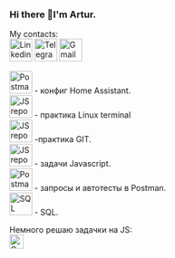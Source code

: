 ### Hi there 👋I'm Artur. 

My contacts:  
[<img src='https://cdn-icons-png.flaticon.com/512/145/145807.png' alt='Linkedin' height='40'>](https://www.linkedin.com/in/artur-balsis-256a95238/)
[<img src='https://upload.wikimedia.org/wikipedia/commons/thumb/8/82/Telegram_logo.svg/2048px-Telegram_logo.svg.png' alt='Telegram' height='40'>](https://t.me/artbalsis)
[<img src='https://icon-library.com/images/gmail-png-icon/gmail-png-icon-6.jpg' alt='Gmail' height='40'>](mailto:artur.balsis@gmail.com)
 
[<img src='https://community-assets.home-assistant.io/optimized/3X/6/a/6a99ebb8d0b585a00b407123ff76964cb3e18780_2_500x500.png' alt='Postman' height='40'>](https://github.com/balsis/homeassistant) - конфиг Home Assistant.  
[<img src='https://icon-library.com/images/terminal-icon/terminal-icon-6.jpg' alt='JS repo' height='40'>](https://github.com/balsis/linux_terminal) - практика Linux terminal  
[<img src='https://guillaume.techene.net/wp-content/uploads/2021/06/git-icon.png' alt='JS repo' height='40'>](https://github.com/balsis/JSON) -практика GIT.  
[<img src='https://icon-library.com/images/javascript-icon/javascript-icon-17.jpg' alt='JS repo' height='40'>](https://github.com/balsis/JS_HW) - задачи Javascript.   
[<img src='https://user-images.githubusercontent.com/7853266/44114706-9c72dd08-9fd1-11e8-8d9d-6d9d651c75ad.png' alt='Postman' height='40'>](https://github.com/balsis/postman) - запросы и автотесты в Postman.  
[<img src='https://github.com/balsis/pics/blob/main/sql.png' alt='SQL' height='40'>](https://github.com/balsis/postman) - SQL.





Немного решаю задачки на JS:   
[<img src='https://www.codewars.com/users/balsis/badges/small' alt='Codewars' height='25'>](https://github.com/balsis/codewars/blob/main/8kyu.js)



<!--
**balsis/balsis** is a ✨ _special_ ✨ repository because its `README.md` (this file) appears on your GitHub profile.

Here are some ideas to get you started:

- 🔭 I’m currently working on ...
- 🌱 I’m currently learning ...
- 👯 I’m looking to collaborate on ...
- 🤔 I’m looking for help with ...
- 💬 Ask me about ...
- 📫 How to reach me: ...
- 😄 Pronouns: ...
- ⚡ Fun fact: ...
-->

